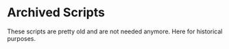 # Archived Scripts

These scripts are pretty old and are not needed anymore. Here for historical purposes.
